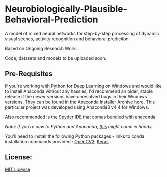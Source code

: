 # Neurobiologically-Plausible-Behavioral-Prediction
A model of mixed neural networks for step-by-step processing of dynamic visual scenes, activity recognition and behavioral prediciton

Based on Ongoing Research Work.

Code, datasets and models to be uploaded soon. 

## Pre-Requisites 

If you're working with Python for Deep Learning on Windows and would like to install Anaconda without any hassles, I'd recommend an older, stable release if the newer versions have unresolved bugs in their Windows versions. They can be found in the Anaconda Installer Archive [here](https://repo.continuum.io/archive/). 
This particular project was developed using Anaconda3 v4.4 for Windows.

Also recommended is the [Spyder IDE](https://anaconda.org/anaconda/spyder) that comes bundled with anaconda. 

_Note: If you're new to Python and Anaconda, [this](https://www.listendata.com/2017/05/python-data-science.html) might come in handy._

You'll need to install the following Python packages - links to conda installation commands provided : [OpenCV3](https://anaconda.org/conda-forge/opencv), [Keras](https://anaconda.org/conda-forge/keras)

## License:

[MIT License](./LICENSE)
